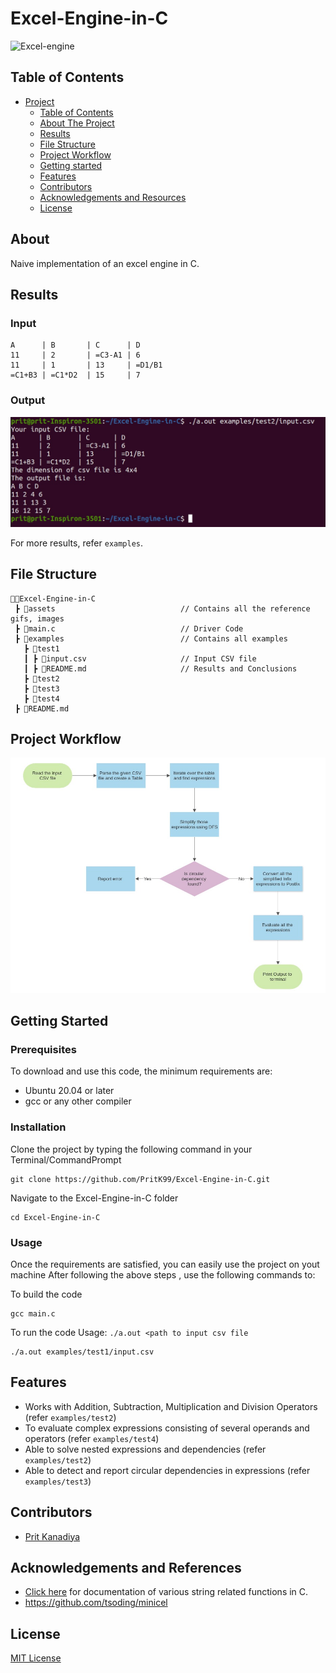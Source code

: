 # Excel-Engine-in-C

<img src = "https://docs.eazybi.com/eazybi/files/688143/43516105/1/1534802836000/excel-and-csv.png" alt = "Excel-engine">

## Table of Contents

- [Project](#Excel-Engine-in-C)
  - [Table of Contents](#table-of-contents)
  - [About The Project](#about-the-project)
  - [Results](#results)
  - [File Structure](#file-structure)
  - [Project Workflow](#project-workflow)
  - [Getting started](#Getting-Started)
  - [Features](#features)
  - [Contributors](#contributors)
  - [Acknowledgements and Resources](#acknowledgements-and-references)
  - [License](#license)
  
## About

Naive implementation of an excel engine in C.

## Results

### Input

```
A      | B       | C      | D 
11     | 2       | =C3-A1 | 6
11     | 1       | 13     | =D1/B1
=C1+B3 | =C1*D2  | 15     | 7
```

### Output

<img src = "assets/test2.jpeg" alt="Test 2 results available in assets folder">

For more results, refer ```examples```.

## File Structure
```
👨‍💻Excel-Engine-in-C
 ┣ 📂assets                            // Contains all the reference gifs, images
 ┣ 📄main.c                            // Driver Code
 ┣ 📂examples                          // Contains all examples
   ┣ 📂test1                            
   ┃ ┣ 📄input.csv                     // Input CSV file  
   ┃ ┣ 📄README.md                     // Results and Conclusions
   ┣ 📂test2 
   ┣ 📂test3 
   ┣ 📂test4 
 ┣ 📄README.md                          
``` 

## Project Workflow

<img src = "assets/workflow.jpeg" alt = "Project Workflow can be found in assets">

## Getting Started

### Prerequisites
To download and use this code, the minimum requirements are:

* Ubuntu 20.04 or later
* gcc or any other compiler

### Installation

Clone the project by typing the following command in your Terminal/CommandPrompt

```
git clone https://github.com/PritK99/Excel-Engine-in-C.git
```
Navigate to the Excel-Engine-in-C folder

```
cd Excel-Engine-in-C
```

### Usage

Once the requirements are satisfied, you can easily use the project on yout machine
After following the above steps , use the following commands to:

To build the code
```
gcc main.c
```

To run the code
Usage: ```./a.out <path to input csv file```
```
./a.out examples/test1/input.csv
```
## Features

* Works with Addition, Subtraction, Multiplication and Division Operators (refer ```examples/test2```)
* To evaluate complex expressions consisting of several operands and operators (refer ```examples/test4```)
* Able to solve nested expressions and dependencies (refer ```examples/test2```)
* Able to detect and report circular dependencies in expressions (refer ```examples/test3```)

## Contributors
* [Prit Kanadiya](https://github.com/PritK99)

## Acknowledgements and References
* <a href="https://devdocs.io/c-strings/">Click here</a> for documentation of various string related functions in C.
* https://github.com/tsoding/minicel
 
## License
[MIT License](https://opensource.org/licenses/MIT)